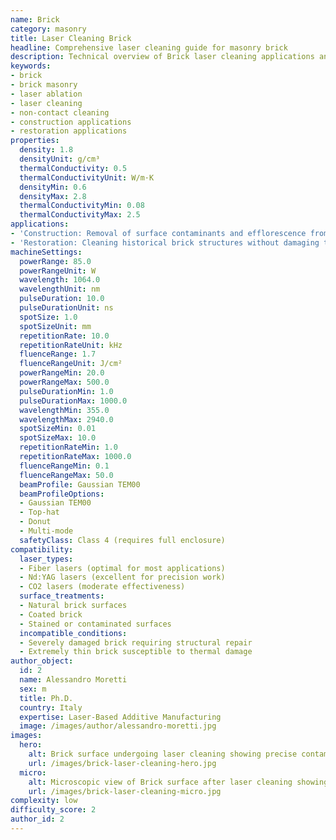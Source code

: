 ```yaml
---
name: Brick
category: masonry
title: Laser Cleaning Brick
headline: Comprehensive laser cleaning guide for masonry brick
description: Technical overview of Brick laser cleaning applications and parameters
keywords:
- brick
- brick masonry
- laser ablation
- laser cleaning
- non-contact cleaning
- construction applications
- restoration applications
properties:
  density: 1.8
  densityUnit: g/cm³
  thermalConductivity: 0.5
  thermalConductivityUnit: W/m·K
  densityMin: 0.6
  densityMax: 2.8
  thermalConductivityMin: 0.08
  thermalConductivityMax: 2.5
applications:
- 'Construction: Removal of surface contaminants and efflorescence from brick facades'
- 'Restoration: Cleaning historical brick structures without damaging the material'
machineSettings:
  powerRange: 85.0
  powerRangeUnit: W
  wavelength: 1064.0
  wavelengthUnit: nm
  pulseDuration: 10.0
  pulseDurationUnit: ns
  spotSize: 1.0
  spotSizeUnit: mm
  repetitionRate: 10.0
  repetitionRateUnit: kHz
  fluenceRange: 1.7
  fluenceRangeUnit: J/cm²
  powerRangeMin: 20.0
  powerRangeMax: 500.0
  pulseDurationMin: 1.0
  pulseDurationMax: 1000.0
  wavelengthMin: 355.0
  wavelengthMax: 2940.0
  spotSizeMin: 0.01
  spotSizeMax: 10.0
  repetitionRateMin: 1.0
  repetitionRateMax: 1000.0
  fluenceRangeMin: 0.1
  fluenceRangeMax: 50.0
  beamProfile: Gaussian TEM00
  beamProfileOptions:
  - Gaussian TEM00
  - Top-hat
  - Donut
  - Multi-mode
  safetyClass: Class 4 (requires full enclosure)
compatibility:
  laser_types:
  - Fiber lasers (optimal for most applications)
  - Nd:YAG lasers (excellent for precision work)
  - CO2 lasers (moderate effectiveness)
  surface_treatments:
  - Natural brick surfaces
  - Coated brick
  - Stained or contaminated surfaces
  incompatible_conditions:
  - Severely damaged brick requiring structural repair
  - Extremely thin brick susceptible to thermal damage
author_object:
  id: 2
  name: Alessandro Moretti
  sex: m
  title: Ph.D.
  country: Italy
  expertise: Laser-Based Additive Manufacturing
  image: /images/author/alessandro-moretti.jpg
images:
  hero:
    alt: Brick surface undergoing laser cleaning showing precise contamination removal
    url: /images/brick-laser-cleaning-hero.jpg
  micro:
    alt: Microscopic view of Brick surface after laser cleaning showing detailed surface structure
    url: /images/brick-laser-cleaning-micro.jpg
complexity: low
difficulty_score: 2
author_id: 2
---
```

